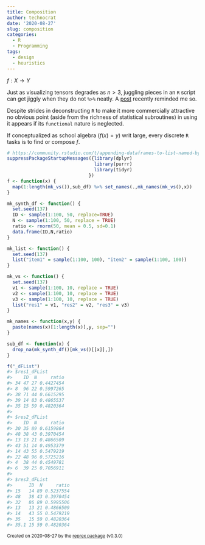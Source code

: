 ```yaml
---
title: Composition
author: technocrat
date: '2020-08-27'
slug: composition
categories:
  - R
  - Programming
tags:
  - design
  - heuristics
---
```


$f: X \rightarrow Y$

Just as visualizing tensors degrades as $n > 3$, juggling pieces in an `R` script can get jiggly when they do not `%>%` neatly. A [post](https://community.rstudio.com/t/appending-dataframes-to-list-named-by-variable/77689/5) recently reminded me so.

Despite strides in deconstructing `R` to make it more commercially attractive no obvious point (aside from the richness of statistical subroutines) in using it appears if its `functional` nature is neglected.

If conceptualized as school algebra ($f(x)=y$) writ large, every discrete `R` tasks is to find or compose $f$.

``` r
# https://community.rstudio.com/t/appending-dataframes-to-list-named-by-variable/77689/5
suppressPackageStartupMessages({library(dplyr)
                                library(purrr)
                                library(tidyr)
                              })
f <- function(x) {
  map(1:length(mk_vs()),sub_df) %>% set_names(.,mk_names(mk_vs(),x))
}

mk_synth_df <- function() {
  set.seed(137)
  ID <- sample(1:100, 50, replace=TRUE)
  N <- sample(1:100, 50, replace = TRUE)
  ratio <- rnorm(50, mean = 0.5, sd=0.1)
  data.frame(ID,N,ratio)
}

mk_list <- function() {
  set.seed(137)
  list("item1" = sample(1:100, 100), "item2" = sample(1:100, 100))
}

mk_vs <- function() {
  set.seed(137)
  v1 <- sample(1:100, 10, replace = TRUE)
  v2 <- sample(1:100, 10, replace = TRUE)
  v3 <- sample(1:100, 10, replace = TRUE)
  list("res1" = v1, "res2" = v2, "res3" = v3)
}

mk_names <- function(x,y) {
  paste(names(x)[1:length(x)],y, sep="")
}

sub_df <- function(x) {
  drop_na(mk_synth_df()[mk_vs()[[x]],])
}

f("_dFList")
#> $res1_dFList
#>    ID  N     ratio
#> 34 47 27 0.4427454
#> 8  96 22 0.5997265
#> 38 71 44 0.6615295
#> 39 14 83 0.4865537
#> 35 15 59 0.4820364
#> 
#> $res2_dFList
#>    ID  N     ratio
#> 30 35 89 0.6159864
#> 48 38 43 0.3970454
#> 13 13 21 0.4866509
#> 43 51 14 0.4953379
#> 14 43 55 0.5479219
#> 22 48 96 0.5725216
#> 4  38 44 0.4549781
#> 6  39 25 0.7056911
#> 
#> $res3_dFList
#>      ID  N     ratio
#> 15   14 89 0.5237554
#> 48   38 43 0.3970454
#> 32   86 89 0.5995506
#> 13   13 21 0.4866509
#> 14   43 55 0.5479219
#> 35   15 59 0.4820364
#> 35.1 15 59 0.4820364
```

<sup>Created on 2020-08-27 by the [reprex package](https://reprex.tidyverse.org) (v0.3.0)</sup>
